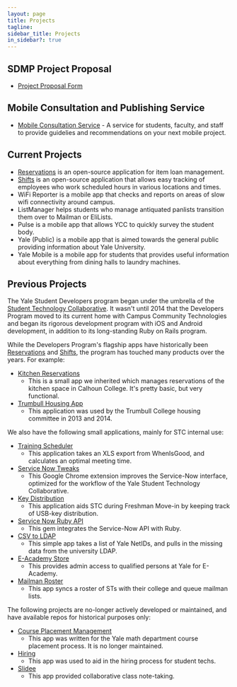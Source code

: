 ```yaml
---
layout: page
title: Projects
tagline:
sidebar_title: Projects
in_sidebar?: true
---
```


## SDMP Project Proposal
- [Project Proposal Form](https://docs.google.com/a/yale.edu/forms/d/1fOYPwgLLejoy-qq3LOHsXwuQqWNIbnGWR-ct53gcTlA/viewform)

## Mobile Consultation and Publishing Service
- [Mobile Consultation Service](http://its.yale.edu/services/web-and-application-services/web-application-and-mobile-consultations/mobile-applications) - A service for students, faculty, and staff to provide guidelies and recommendations on your next mobile project.

## Current Projects
- [Reservations](https://yalestc.github.io/reservations/) is an open-source
application for item loan management.
- [Shifts](https://yalestc.github.io/shifts/) is an open-source application that
allows easy tracking of employees who work scheduled hours in various locations
and times.
- WiFi Reporter is a mobile app that checks and reports on areas of slow wifi connectivity around campus.
- ListManager helps students who manage antiquated panlists transition them over to Mailman or EliLists.
- Pulse is a mobile app that allows YCC to quickly survey the student body.
- Yale (Public) is a mobile app that is aimed towards the general public providing
information about Yale University.
- Yale Mobile is a mobile app for students that provides useful information about everything from dining halls to laundry machines.

## Previous Projects
The Yale Student Developers program began under the umbrella of the
[Student Technology Collaborative](http://www.yale.edu/stc). It wasn't until
2014 that the Developers Program moved to its current home with Campus Community
 Technologies and began its rigorous development program with iOS and Android
 development, in addition to its long-standing Ruby on Rails program.

While the Developers Program's flagship apps have historically been
[Reservations](https://github.com/YaleSTC/reservations) and
[Shifts](https://github.com/YaleSTC/shifts), the program has touched many
products over the years. For example:

- [Kitchen Reservations](https://github.com/YaleSTC/kitchen-reservations)
  - This is a small app we inherited which manages reservations of the kitchen
  space in Calhoun College. It's pretty basic, but very functional.
- [Trumbull Housing App](https://github.com/YaleSTC/housing)
  - This application was used by the Trumbull College housing committee in 2013
  and 2014.

We also have the following small applications, mainly for STC internal use:

- [Training Scheduler](https://github.com/YaleSTC/training_scheduler)
  - This application takes an XLS export from WhenIsGood, and calculates an
  optimal meeting time.
- [Service Now Tweaks](https://github.com/YaleSTC/Service-Now-Tweaks)
  - This Google Chrome extension improves the Service-Now interface, optimized
  for the workflow of the Yale Student Technology Collaborative.
- [Key Distribution](https://github.com/YaleSTC/key_distribution_v2)
  - This application aids STC during Freshman Move-in by keeping track of
  USB-key distribution.
- [Service Now Ruby API](https://github.com/YaleSTC/service_now)
  - This gem integrates the Service-Now API with Ruby.
- [CSV to LDAP](https://github.com/YaleSTC/csv-to-ldap)
  - This simple app takes a list of Yale NetIDs, and pulls in the missing data
  from the university LDAP.
- [E-Academy Store](https://github.com/YaleSTC/eacademy_store)
  - This provides admin access to qualified persons at Yale for E-Academy.
- [Mailman Roster](https://github.com/YaleSTC/mailman_roster)
  - This app syncs a roster of STs with their college and queue mailman lists.

The following projects are no-longer actively developed or maintained, and have
available repos for historical purposes only:

- [Course Placement Management](https://github.com/YaleSTC/course_placement_management)
  - This app was written for the Yale math department course placement process.
  It is no longer maintained.
- [Hiring](https://github.com/YaleSTC/hiring)
  - This app was used to aid in the hiring process for student techs.
- [Slidee](https://github.com/YaleSTC/Slidee)
  - This app provided collaborative class note-taking.
